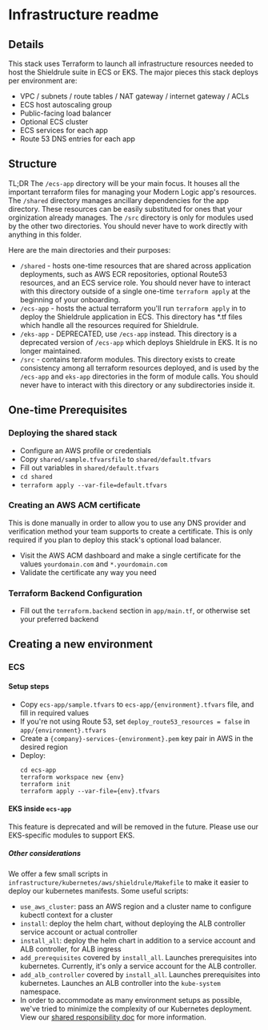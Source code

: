 # Infrastructure readme

## Details
This stack uses Terraform to launch all infrastructure resources needed to host the Shieldrule suite in ECS or EKS.
The major pieces this stack deploys per environment are:
- VPC / subnets / route tables / NAT gateway / internet gateway / ACLs
- ECS host autoscaling group
- Public-facing load balancer
- Optional ECS cluster
- ECS services for each app
- Route 53 DNS entries for each app


## Structure
TL;DR The `/ecs-app` directory will be your main focus. It houses all the important terraform files for managing your Modern Logic app's resources. The `/shared` directory manages ancillary dependencies for the app directory. These resources can be easily substituted for ones that your orginization already manages. The `/src` directory is only for modules used by the other two directories. You should never have to work directly with anything in this folder.

Here are the main directories and their purposes:
- `/shared` - hosts one-time resources that are shared across application deployments, such as AWS ECR repositories, optional Route53 resources, and an ECS service role.
You should never have to interact with this directory outside of a single one-time `terraform apply` at the beginning of your onboarding.
- `/ecs-app` - hosts the actual terraform you'll run `terraform apply` in to deploy the Shieldrule application in ECS. This directory has *.tf files which handle all the resources required for Shieldrule.
- `/eks-app` - DEPRECATED, use `/ecs-app` instead. This directory is a deprecated version of `/ecs-app` which deploys Shieldrule in EKS. It is no longer maintained.
- `/src` - contains terraform modules. This directory exists to create consistency among all terraform resources deployed, and is used by the `/ecs-app` and `eks-app` directories in the form of module calls.
You should never have to interact with this directory or any subdirectories inside it.


## One-time Prerequisites

### Deploying the shared stack
- Configure an AWS profile or credentials
- Copy `shared/sample.tfvarsfile` to `shared/default.tfvars`
- Fill out variables in `shared/default.tfvars`
- `cd shared`
- `terraform apply --var-file=default.tfvars`

### Creating an AWS ACM certificate
This is done manually in order to allow you to use any DNS provider and verification method your team supports to create a certificate. This is only required if you plan to deploy this stack's optional load balancer. 

- Visit the AWS ACM dashboard and make a single certificate for the values `yourdomain.com` and `*.yourdomain.com`
- Validate the certificate any way you need


### Terraform Backend Configuration
- Fill out the `terraform.backend` section in `app/main.tf`, or otherwise set your preferred backend

## Creating a new environment
### ECS
#### Setup steps
- Copy `ecs-app/sample.tfvars` to `ecs-app/{environment}.tfvars` file, and fill in required values
- If you're not using Route 53, set `deploy_route53_resources = false` in `app/{environment}.tfvars`
- Create a `{company}-services-{environment}.pem` key pair in AWS in the desired region
- Deploy:
  ```
  cd ecs-app
  terraform workspace new {env}
  terraform init
  terraform apply --var-file={env}.tfvars
  ```

#### EKS inside `ecs-app`
This feature is deprecated and will be removed in the future. Please use our EKS-specific modules to support EKS.

##### Other considerations
We offer a few small scripts in `infrastructure/kubernetes/aws/shieldrule/Makefile` to make it easier to deploy our kubernetes manifests. Some useful scripts:
- `use_aws_cluster`: pass an AWS region and a cluster name to configure kubectl context for a cluster
- `install`: deploy the helm chart, without deploying the ALB controller service account or actual controller
- `install_all`: deploy the helm chart in addition to a service account and ALB controller, for ALB ingress
- `add_prerequisites` covered by `install_all`. Launches prerequisites into kubernetes. Currently, it's only a service account for the ALB controller.
- `add_alb_controller` covered by `install_all`. Launches prerequisites into kubernetes. Launches an ALB controller into the `kube-system` namespace.
- In order to accommodate as many environment setups as possible, we've tried to minimize the complexity of our Kubernetes deployment. View our [shared responsibility doc](shared_responsibility.md) for more information.